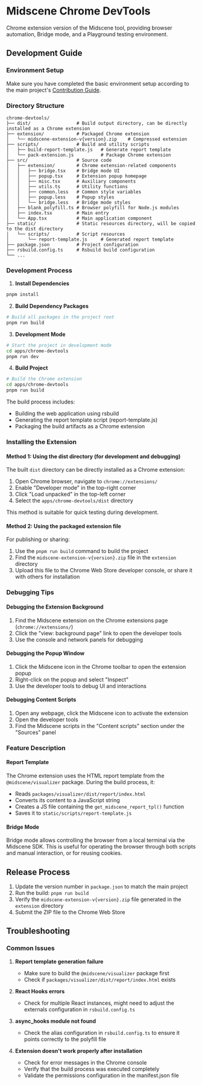 # Midscene Chrome DevTools

Chrome extension version of the Midscene tool, providing browser automation, Bridge mode, and a Playground testing environment.

## Development Guide

### Environment Setup

Make sure you have completed the basic environment setup according to the main project's [Contribution Guide](../../CONTRIBUTING.md).

### Directory Structure

```
chrome-devtools/
├── dist/                 # Build output directory, can be directly installed as a Chrome extension
├── extension/            # Packaged Chrome extension
│   └── midscene-extension-v{version}.zip    # Compressed extension
├── scripts/              # Build and utility scripts
│   ├── build-report-template.js   # Generate report template
│   └── pack-extension.js          # Package Chrome extension
├── src/                  # Source code
│   ├── extension/        # Chrome extension-related components
│   │   ├── bridge.tsx    # Bridge mode UI
│   │   ├── popup.tsx     # Extension popup homepage
│   │   ├── misc.tsx      # Auxiliary components
│   │   ├── utils.ts      # Utility functions
│   │   ├── common.less   # Common style variables
│   │   ├── popup.less    # Popup styles
│   │   └── bridge.less   # Bridge mode styles
│   ├── blank_polyfill.ts # Browser polyfill for Node.js modules
│   ├── index.tsx         # Main entry
│   └── App.tsx           # Main application component
├── static/               # Static resources directory, will be copied to the dist directory
│   └── scripts/          # Script resources
│       └── report-template.js     # Generated report template
├── package.json          # Project configuration
├── rsbuild.config.ts     # Rsbuild build configuration
└── ...
```

### Development Process

1. **Install Dependencies**
```bash
pnpm install
```

2. **Build Dependency Packages**
```bash
# Build all packages in the project root
pnpm run build
```

3. **Development Mode**
```bash
# Start the project in development mode
cd apps/chrome-devtools
pnpm run dev
```

4. **Build Project**
```bash
# Build the Chrome extension
cd apps/chrome-devtools
pnpm run build
```

The build process includes:
- Building the web application using rsbuild
- Generating the report template script (report-template.js)
- Packaging the build artifacts as a Chrome extension

### Installing the Extension

#### Method 1: Using the dist directory (for development and debugging)

The built `dist` directory can be directly installed as a Chrome extension:
1. Open Chrome browser, navigate to `chrome://extensions/`
2. Enable "Developer mode" in the top-right corner
3. Click "Load unpacked" in the top-left corner
4. Select the `apps/chrome-devtools/dist` directory

This method is suitable for quick testing during development.

#### Method 2: Using the packaged extension file

For publishing or sharing:
1. Use the `pnpm run build` command to build the project
2. Find the `midscene-extension-v{version}.zip` file in the `extension` directory
3. Upload this file to the Chrome Web Store developer console, or share it with others for installation

### Debugging Tips

#### Debugging the Extension Background

1. Find the Midscene extension on the Chrome extensions page (`chrome://extensions/`)
2. Click the "view: background page" link to open the developer tools
3. Use the console and network panels for debugging

#### Debugging the Popup Window

1. Click the Midscene icon in the Chrome toolbar to open the extension popup
2. Right-click on the popup and select "Inspect"
3. Use the developer tools to debug UI and interactions

#### Debugging Content Scripts

1. Open any webpage, click the Midscene icon to activate the extension
2. Open the developer tools
3. Find the Midscene scripts in the "Content scripts" section under the "Sources" panel

### Feature Description

#### Report Template

The Chrome extension uses the HTML report template from the `@midscene/visualizer` package. During the build process, it:
- Reads `packages/visualizer/dist/report/index.html`
- Converts its content to a JavaScript string
- Creates a JS file containing the `get_midscene_report_tpl()` function
- Saves it to `static/scripts/report-template.js`

#### Bridge Mode

Bridge mode allows controlling the browser from a local terminal via the Midscene SDK. This is useful for operating the browser through both scripts and manual interaction, or for reusing cookies.

## Release Process

1. Update the version number in `package.json` to match the main project
2. Run the build: `pnpm run build`
3. Verify the `midscene-extension-v{version}.zip` file generated in the `extension` directory
4. Submit the ZIP file to the Chrome Web Store

## Troubleshooting

### Common Issues

1. **Report template generation failure**
   - Make sure to build the `@midscene/visualizer` package first
   - Check if `packages/visualizer/dist/report/index.html` exists

2. **React Hooks errors**
   - Check for multiple React instances, might need to adjust the externals configuration in `rsbuild.config.ts`

3. **async_hooks module not found**
   - Check the alias configuration in `rsbuild.config.ts` to ensure it points correctly to the polyfill file

4. **Extension doesn't work properly after installation**
   - Check for error messages in the Chrome console
   - Verify that the build process was executed completely
   - Validate the permissions configuration in the manifest.json file
